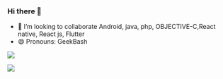 ### Hi there 👋
- 👯 I’m looking to collaborate Android, java, php, OBJECTIVE-C,React native, React js, Flutter
- 😄 Pronouns: GeekBash
 

<img src = "https://github-readme-stats.vercel.app/api?username=ranushka-lakmal&&show_icons=true&title_color=ffffff&icon_color=bb2acf&text_color=daf7dc&bg_color=151515">
 
![](https://komarev.com/ghpvc/?username=ranushka-lakmal&label=PROFILE+VIEWS)
